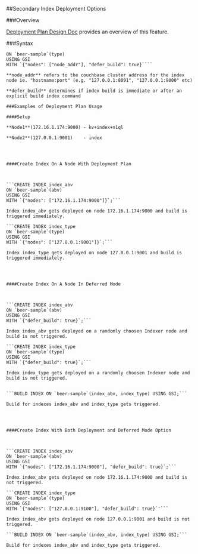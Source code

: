 
##Secondary Index Deployment Options

###Overview

[Deployment Plan Design Doc](https://docs.google.com/document/d/1z0C7OodlagDnesvmL6OwbNcnpCrbkN8T_K4_Y6PKwgk/edit#heading=h.jyuvpp7j9swu) provides an overview of this feature.

###Syntax

```CREATE INDEX index_type
ON `beer-sample`(type) 
USING GSI 
WITH `{"nodes": ["node_addr"], "defer_build": true}````

**node_addr** refers to the couchbase cluster address for the index node ie. "hostname:port" (e.g. "127.0.0.1:8091", "127.0.0.1:9000" etc)

**defer_build** determines if index build is immediate or after an explicit build index command

###Examples of Deployment Plan Usage

####Setup
 
**Node1**(172.16.1.174:9000) - kv+index+n1ql  

**Node2**(127.0.0.1:9001)    - index 




####Create Index On A Node With Deployment Plan



```CREATE INDEX index_abv 
ON `beer-sample`(abv) 
USING GSI 
WITH `{"nodes": ["172.16.1.174:9000"]}`;```

Index index_abv gets deployed on node 172.16.1.174:9000 and build is triggered immediately.

```CREATE INDEX index_type
ON `beer-sample`(type) 
USING GSI 
WITH `{"nodes": ["127.0.0.1:9001"]}`;```

Index index_type gets deployed on node 127.0.0.1:9001 and build is triggered immediately.




####Create Index On A Node In Deferred Mode



```CREATE INDEX index_abv 
ON `beer-sample`(abv) 
USING GSI 
WITH `{"defer_build": true}`;```

Index index_abv gets deployed on a randomly choosen Indexer node and build is not triggered.

```CREATE INDEX index_type
ON `beer-sample`(type) 
USING GSI 
WITH `{"defer_build": true}`;```

Index index_type gets deployed on a randomly choosen Indexer node and build is not triggered.


```BUILD INDEX ON `beer-sample`(index_abv, index_type) USING GSI;```

Build for indexes index_abv and index_type gets triggered.




####Create Index With Both Deployment and Deferred Mode Option



```CREATE INDEX index_abv 
ON `beer-sample`(abv) 
USING GSI 
WITH `{"nodes": ["172.16.1.174:9000"], "defer_build": true}`;```

Index index_abv gets deployed on node 172.16.1.174:9000 and build is not triggered.

```CREATE INDEX index_type
ON `beer-sample`(type) 
USING GSI 
WITH `{"nodes": ["127.0.0.1:9100"], "defer_build": true}`'```

Index index_abv gets deployed on node 127.0.0.1:9001 and build is not triggered.

```BUILD INDEX ON `beer-sample`(index_abv, index_type) USING GSI;```

Build for indexes index_abv and index_type gets triggered.
